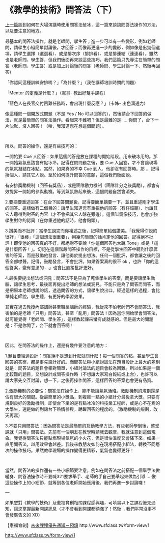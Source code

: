# 《教學的技術》問答法（下） 

<p><a href="https://afu.tw/?p=919&amp;preview=true">上一篇</a>談到如何在大場演講時使用問答法破冰，這一篇來談談問答法操作的方法，以及要注意的地方。</p>
<p>最基本的問答法操作，就是老師問，學生答；進一步可以有一些變形，例如老師問，請學生小組簡單討論後，才回答；而像再更進一步的變形，例如像是出幾個選項，請學生選擇（選選看）、或是排次序（排排看）、或是排連結（連連看）。雖然也是老師問、學生答，但我們後面再來談這些技巧。我們這篇只先專注在簡單的問答（老師問、學生答）或是加上討論後的問答（老師問、學生討論一下、然後再回答）</p>
<p>「你認同這種訓練安排嗎？」「為什麼？」（我在講師培訓時問的問題）</p>
<p>「Mentor 的定義是什麼？」（憲哥- 教出好幫手課程）</p>
<p>「藍色人在長官交付困難任務時，會出現什麼反應？」（卡姊- 出色溝通力）</p>
<p>像這種問一個開放式問題（不是 Yes / No 可以回答的），然後請台下回答的做法，就是最簡單的問答法操作。看起來不難吧？但是最難的是 …. 你問了，台下一片沈默，沒人回答！（哈，我知道您在想這個問題）。</p>
<p> </p>
<p>所以，問答的操作，還是有些技巧的：</p>
<p>一開始要 Cue 人回答：如果這個問答是放在課程的開始階段，用來破冰用的。那一開始氣氛應該會有點冰冷。記得在問問題之後，要 Cue 人回答，才不會讓現場的氣氛凝結在冰點。當然，如果真的不幸 Cue 到人，他卻沒有回答時。那 … 記得換個人，請其它人說。至於如何提升問答的意願，這個我們後面說。</p>
<p>有安排獎勵機制（回答有獎品），或是團隊動力機制（團隊計分之後獎勵），都會有效提昇一開始的參與動機。等到氣氛熱起來後，這個問題自然會消失。</p>
<p>2.要摘要重述回答：在台下回答問題後，記得要簡單摘要一下，並且重述剛才學生的回答。這樣做有二個目的：讓學生知道您有重視他的回答（有仔細聽）、也讓其它人聽得到對答的內容（才不會把其它人晾在旁邊），這個叫鏡像技巧，也會加強學生對你的認同（在你重述他的話時，他會點頭）。</p>
<p>3.讚美而不批評：當學生說完而你複述之後，記得簡單給個讚美。「我覺得你說的很好」「很棒」「這個想法很重要」，用幾句簡單的話肯定他的回答。記得絕不批評！即使他的回答真的不好，都絕對不要說「你這個回答也太跳 Tone」或是「這是什麼回答！」。切記在這個階段問答操作的目標，不是從學生回答中聽到什麼厲害的答案，而是鼓勵他發言、讓他勇於提出想法。任何一個批評，都會讓之後的回答全部噤聲。記得，鼓勵發言，不會批評。如果答案真的很不 ok ，也許「你的這個答案，蠻有意思的 …」也會比直接批評更好。</p>
<p>4.最後要提出想法或洞見：問答法不是只為了蒐集學生的答案，而是要讓學生動腦，讓學生思考，最後面再提出老師的想法或洞見。不能只是為了問答而問答，而是把原本老師想說的話，透過問答的方式，讓學生說出口。經過這樣的過程，會比單純老師說，學生聽，有更好的學習效果。</p>
<p>其實在過去教授內部講師甚至職業講師的經驗，我從來不怕老師們不會問答法，我害怕的是老師「只用」問答法，甚至「亂用」問答法！因為當你開始學會問答法，就可能覺得「老師問、學生答」，這樣教起課來蠻有成就感的。但是最大的問題是：不是你問了，台下就會回答啊！</p>
<p> </p>
<p>因此，在問答法的操作上，還是有幾件要注意的地方：</p>
<p>1.題目要經過設計：問答絕不是想到什麼就問什麼！每一個問答的點，甚至學生會回答的答案，都是事先設計好的。而問答法與小組討論法在題目設計上最大的差別就是：問答法的題目會相對簡單，小組討論法的題目會較為困難。所以如果是一個比較難的題目，又想設計成問答操作時（不想讓大家寫白報紙或上台），也許可以請大家先交互討論，想一下。之後再操作問答，這樣回答的答案也會更有品質。</p>
<p>2.激勵機制的必要性：問答法在操作上，能不能讓氣氛活絡。激勵機制的規劃還是佔有很大的關鍵。從最簡單的小獎品，到複雜一點的小組計分最後拿大獎。只要有規劃良好的激勵機制，即使台下坐的是有點冰冷的科技業工程師，或是心不在焉的大學生，還是做的到讓台下熱情參與，踴躍回答的程度的。（激勵機制的規劃，改天再寫）</p>
<p>3.不要只用問答法：因為問答法是最簡單的互動教學方法，有些老師學到後，整堂課就「只用」問答法。先前有一個朋友在教學時請我去觀摩，我就注意到這個現象。我覺得問答法只能點燃現場氣氛的小火花，但是很快溫度又會降下來。如果一直用問答法，越用效果會越差。我後來教朋友如何在現場搭配小組法，轉換不同層次的操作技巧。果然教學現場的操作變得更精彩，氣氛也變得更好！</p>
<p> </p>
<p>當然，問答法的操作還有一些小細節要注意。例如在問答法之前搭配一個舉手法做暖身、問答法操作時不要喊321要求舉手、老師的手自己要舉起來做為引導 … 像這些操作上的小細節，就等到各位老師開始應用後，我們再進一步討論囉！</p>
<p>—</p>
<p>如果您對《教學的技術》及憲福育創相關課程感興趣，可填寫以下之課程優先通知，讓您掌握最新開課訊息（才不會看到開課都額滿了！然後 .. 我們平常沒事不會發廣告文的 XD）</p>
<p>【憲福育創】<a href="http://www.sfclass.tw/form-view/1">未來課程優先通知－預填</a> http://www.sfclass.tw/form-view/1</p>
<p><a data-lynx-mode="hover" data-lynx-uri="https://l.facebook.com/l.php?u=http%3A%2F%2Fwww.sfclass.tw%2Fform-view%2F1&amp;h=AT2vAFGqj2kkNKW18lz4tSrMoBNMia4Z64PPduBgAv-Uf_f7p8IAI0_W7nNmWXbd5PaU3ihN8uwB37NMZ0zkepoCOgiWnwf6HXAgyC0liRmpIBSQRVKt5Dyn767WA47UvmrGe5mrSCY" href="http://www.sfclass.tw/form-view/1" rel="nofollow noopener" target="_blank">http://www.sfclass.tw/form-view/1</a></p>
